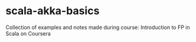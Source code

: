 # scala-akka-basics
Collection of examples and notes made during course:
Introduction to FP in Scala on Coursera
